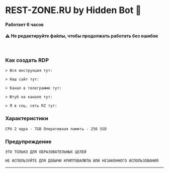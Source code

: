 # REST-ZONE.RU by Hidden Bot 👾 

#### Работает 6 часов


#### ⚠ Не редактируйте файлы, чтобы продолжать работать без ошибок

<br>

### Как создать RDP 
```
> Вся инструкция тут: 

> Наш сайт тут: 

> Канал в телеграмме тут: 

> Ютуб на канале тут: 

> Я в соц. сеть RZ тут: 

```

### Характеристики
```
CPU 2 ядра - 7GB Оперативная память - 256 SSD
```

### Предупреждение
```
ЭТО ТОЛЬКО ДЛЯ ОБРАЗОВАТЕЛЬНЫХ ЦЕЛЕЙ

НЕ ИСПОЛЬЗУЙТЕ ДЛЯ ДОБЫЧИ КРИПТОВАЛЮТЫ ИЛИ НЕЗАКОННОГО ИСПОЛЬЗОВАНИЯ
```
---

